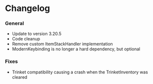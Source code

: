 # Changelog

### General
- Update to version 3.20.5
- Code cleanup
- Remove custom ItemStackHandler implementation
- ModernKeybinding is no longer a hard dependency, but optional

### Fixes
- Trinket compatibility causing a crash when the TrinketInventory was cleared
